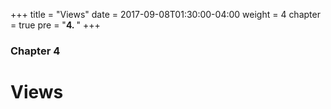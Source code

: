 +++
title = "Views"
date = 2017-09-08T01:30:00-04:00
weight = 4
chapter = true
pre = "<b>4. </b>"
+++

### Chapter 4

# Views
